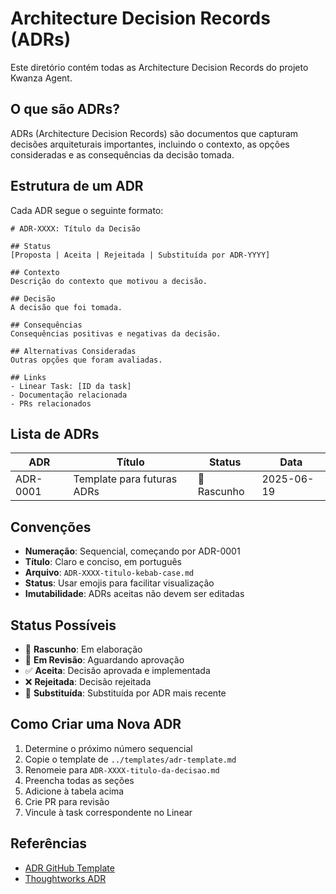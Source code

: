 # Architecture Decision Records (ADRs)

Este diretório contém todas as Architecture Decision Records do projeto Kwanza Agent.

## O que são ADRs?

ADRs (Architecture Decision Records) são documentos que capturam decisões arquiteturais importantes, incluindo o contexto, as opções consideradas e as consequências da decisão tomada.

## Estrutura de um ADR

Cada ADR segue o seguinte formato:

```
# ADR-XXXX: Título da Decisão

## Status
[Proposta | Aceita | Rejeitada | Substituída por ADR-YYYY]

## Contexto
Descrição do contexto que motivou a decisão.

## Decisão
A decisão que foi tomada.

## Consequências
Consequências positivas e negativas da decisão.

## Alternativas Consideradas
Outras opções que foram avaliadas.

## Links
- Linear Task: [ID da task]
- Documentação relacionada
- PRs relacionados
```

## Lista de ADRs

| ADR | Título | Status | Data |
|-----|--------|--------|------|
| ADR-0001 | Template para futuras ADRs | 📝 Rascunho | 2025-06-19 |

## Convenções

- **Numeração**: Sequencial, começando por ADR-0001
- **Título**: Claro e conciso, em português
- **Arquivo**: `ADR-XXXX-titulo-kebab-case.md`
- **Status**: Usar emojis para facilitar visualização
- **Imutabilidade**: ADRs aceitas não devem ser editadas

## Status Possíveis

- 📝 **Rascunho**: Em elaboração
- 🔄 **Em Revisão**: Aguardando aprovação
- ✅ **Aceita**: Decisão aprovada e implementada
- ❌ **Rejeitada**: Decisão rejeitada
- 🔄 **Substituída**: Substituída por ADR mais recente

## Como Criar uma Nova ADR

1. Determine o próximo número sequencial
2. Copie o template de `../templates/adr-template.md`
3. Renomeie para `ADR-XXXX-titulo-da-decisao.md`
4. Preencha todas as seções
5. Adicione à tabela acima
6. Crie PR para revisão
7. Vincule à task correspondente no Linear

## Referências

- [ADR GitHub Template](https://github.com/joelparkerhenderson/architecture-decision-record)
- [Thoughtworks ADR](https://www.thoughtworks.com/radar/techniques/lightweight-architecture-decision-records)